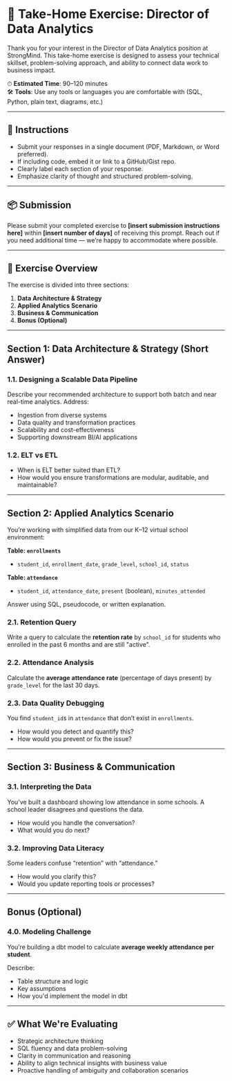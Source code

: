 # 🎯 Take-Home Exercise: Director of Data Analytics

Thank you for your interest in the Director of Data Analytics position at StrongMind. This take-home exercise is designed to assess your technical skillset, problem-solving approach, and ability to connect data work to business impact.

⏱ **Estimated Time**: 90–120 minutes  
🛠 **Tools**: Use any tools or languages you are comfortable with (SQL, Python, plain text, diagrams, etc.)

---

## 📝 Instructions

- Submit your responses in a single document (PDF, Markdown, or Word preferred).
- If including code, embed it or link to a GitHub/Gist repo.
- Clearly label each section of your response.
- Emphasize clarity of thought and structured problem-solving.

---

## 📦 Submission

Please submit your completed exercise to **[insert submission instructions here]** within **[insert number of days]** of receiving this prompt. Reach out if you need additional time — we’re happy to accommodate where possible.

---

## 🧠 Exercise Overview

The exercise is divided into three sections:

1. **Data Architecture & Strategy**  
2. **Applied Analytics Scenario**  
3. **Business & Communication**  
4. **Bonus (Optional)**

---

## Section 1: Data Architecture & Strategy (Short Answer)

### 1.1. Designing a Scalable Data Pipeline  
Describe your recommended architecture to support both batch and near real-time analytics. Address:

- Ingestion from diverse systems
- Data quality and transformation practices
- Scalability and cost-effectiveness
- Supporting downstream BI/AI applications

### 1.2. ELT vs ETL  
- When is ELT better suited than ETL?
- How would you ensure transformations are modular, auditable, and maintainable?

---

## Section 2: Applied Analytics Scenario

You’re working with simplified data from our K–12 virtual school environment:

**Table: `enrollments`**  
- `student_id`, `enrollment_date`, `grade_level`, `school_id`, `status`  

**Table: `attendance`**  
- `student_id`, `attendance_date`, `present` (boolean), `minutes_attended`

Answer using SQL, pseudocode, or written explanation.

### 2.1. Retention Query  
Write a query to calculate the **retention rate** by `school_id` for students who enrolled in the past 6 months and are still "active".

### 2.2. Attendance Analysis  
Calculate the **average attendance rate** (percentage of days present) by `grade_level` for the last 30 days.

### 2.3. Data Quality Debugging  
You find `student_id`s in `attendance` that don’t exist in `enrollments`.

- How would you detect and quantify this?
- How would you prevent or fix the issue?

---

## Section 3: Business & Communication

### 3.1. Interpreting the Data  
You’ve built a dashboard showing low attendance in some schools. A school leader disagrees and questions the data.

- How would you handle the conversation?
- What would you do next?

### 3.2. Improving Data Literacy  
Some leaders confuse “retention” with “attendance.”

- How would you clarify this?
- Would you update reporting tools or processes?

---

## Bonus (Optional)

### 4.0. Modeling Challenge  
You’re building a dbt model to calculate **average weekly attendance per student**.

Describe:

- Table structure and logic
- Key assumptions
- How you'd implement the model in dbt

---

## ✅ What We're Evaluating

- Strategic architecture thinking
- SQL fluency and data problem-solving
- Clarity in communication and reasoning
- Ability to align technical insights with business value
- Proactive handling of ambiguity and collaboration scenarios
